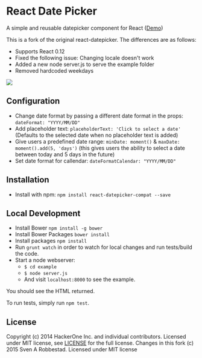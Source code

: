 # React Date Picker

A simple and reusable datepicker component for React ([Demo](https://sleepy-plains-7516.herokuapp.com/))

This is a fork of the original react-datepicker. The differences are as follows:

- Supports React 0.12
- Fixed the following issue: Changing locale doesn't work 
- Added a new node server.js to serve the example folder
- Removed hardcoded weekdays

![](https://cloud.githubusercontent.com/assets/1412392/5339491/c40de124-7ee1-11e4-9f07-9276e2545f27.png)

## Configuration

- Change date format by passing a different date format in the props: `dateFormat: "YYYY/MM/DD"`
- Add placeholder text: `placeholderText: 'Click to select a date'` (Defaults to the selected date when no placeholder text is added)
- Give users a predefined date range: `minDate: moment()` & `maxDate: moment().add(5, 'days')` (this gives users the ability to select a date between today and 5 days in the future)
- Set date format for callendar: `dateFormatCalendar: "YYYY/MM/DD"`

## Installation

- Install with npm: `npm install react-datepicker-compat --save`

## Local Development

- Install Bower `npm install -g bower`
- Install Bower Packages `bower install`
- Install packages `npm install`
- Run `grunt watch` in order to watch for local changes and run tests/build the code.
- Start a node webserver:
	- `$ cd example`
	- `$ node server.js`
	- And visit `localhost:8000` to see the example.

You should see the HTML returned.

To run tests, simply run `npm test`.

## License

Copyright (c) 2014 HackerOne Inc. and individual contributors. Licensed under MIT license, see [LICENSE](LICENSE) for the full license.
Changes in this fork (c) 2015 Sven A Robbestad. Licensed under MIT license
